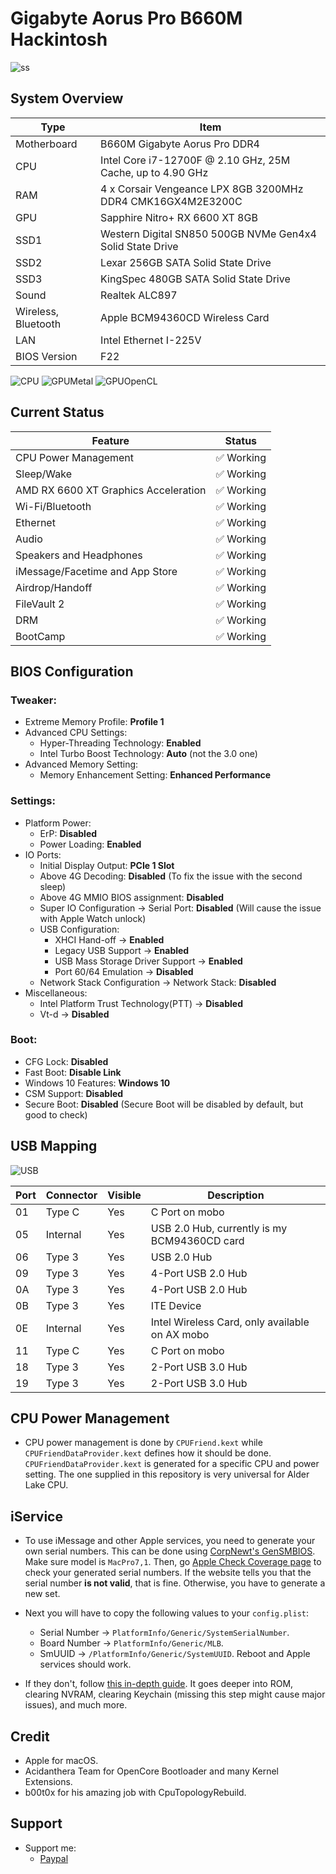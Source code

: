 # Gigabyte Aorus Pro B660M Hackintosh

![ss](./ss/screenshot.png)

## System Overview

| Type | Item |
| ---- | ---- |
| Motherboard | B660M Gigabyte Aorus Pro DDR4 |
| CPU | Intel Core i7-12700F @ 2.10 GHz, 25M Cache, up to 4.90 GHz|
| RAM | 4 x Corsair Vengeance LPX 8GB 3200MHz DDR4 CMK16GX4M2E3200C |
| GPU | Sapphire Nitro+ RX 6600 XT 8GB |
| SSD1 | Western Digital SN850 500GB NVMe Gen4x4 Solid State Drive |
| SSD2 | Lexar 256GB SATA Solid State Drive |
| SSD3 | KingSpec 480GB SATA Solid State Drive |
| Sound | Realtek ALC897 |
| Wireless, Bluetooth | Apple BCM94360CD Wireless Card |
| LAN | Intel Ethernet I-225V |
| BIOS Version | F22 |

![CPU](./ss/cpubench.png)
![GPUMetal](./ss/gpubench_metal.png)
![GPUOpenCL](./ss/gpubench_opencl.png)

## Current Status

| Feature | Status |
| ------------- | ------------- |
| CPU Power Management | ✅ Working |
| Sleep/Wake | ✅ Working |
| AMD RX 6600 XT Graphics Acceleration | ✅ Working |
| Wi-Fi/Bluetooth | ✅ Working |
| Ethernet | ✅ Working |
| Audio | ✅ Working |
| Speakers and Headphones | ✅ Working |
| iMessage/Facetime and App Store | ✅ Working  |
| Airdrop/Handoff | ✅ Working |
| FileVault 2 | ✅ Working |
| DRM | ✅ Working |
| BootCamp | ✅ Working |

## BIOS Configuration

### Tweaker:
* Extreme Memory Profile: **Profile 1**
* Advanced CPU Settings:
  - Hyper-Threading Technology: **Enabled**
  - Intel Turbo Boost Technology: **Auto** (not the 3.0 one)
* Advanced Memory Setting:
  - Memory Enhancement Setting: **Enhanced Performance**
### Settings:
* Platform Power:
  * ErP: **Disabled**
  - Power Loading: **Enabled**
* IO Ports:
  - Initial Display Output: **PCIe 1 Slot**
  - Above 4G Decoding: **Disabled** (To fix the issue with the second sleep)
  - Above 4G MMIO BIOS assignment: **Disabled**
  - Super IO Configuration → Serial Port: **Disabled** (Will cause the issue with Apple Watch unlock)
  - USB Configuration:
    * XHCI Hand-off → **Enabled**
    * Legacy USB Support → **Enabled**
    * USB Mass Storage Driver Support → **Enabled**
    * Port 60/64 Emulation → **Disabled**
  - Network Stack Configuration → Network Stack: **Disabled**
* Miscellaneous:
  - Intel Platform Trust Technology(PTT) → **Disabled**
  - Vt-d → **Disabled**
### Boot: 
- CFG Lock: **Disabled**
- Fast Boot: **Disable Link**
- Windows 10 Features: **Windows 10**
- CSM Support: **Disabled**
- Secure Boot: **Disabled** (Secure Boot will be disabled by default, but good to check)

## USB Mapping

![USB](./ss/usb.png)

| Port | Connector | Visible | Description |
|------|----------|---------|-------------|
| 01 | Type C | Yes     | C Port on mobo|
| 05 | Internal | Yes     | USB 2.0 Hub, currently is my BCM94360CD card |
| 06 | Type 3 | Yes     | USB 2.0 Hub |
| 09 | Type 3 | Yes     | 4-Port USB 2.0 Hub |
| 0A | Type 3 | Yes     | 4-Port USB 2.0 Hub |
| 0B | Type 3 | Yes     | ITE Device |
| 0E | Internal | Yes     | Intel Wireless Card, only available on AX mobo |
| 11 | Type C | Yes     | C Port on mobo |
| 18 | Type 3 | Yes     | 2-Port USB 3.0 Hub |
| 19 | Type 3 | Yes     | 2-Port USB 3.0 Hub |

## CPU Power Management

* CPU power management is done by `CPUFriend.kext` while `CPUFriendDataProvider.kext` defines how it should be done. `CPUFriendDataProvider.kext` is generated for a specific CPU and power setting. The one supplied in this repository is very universal for Alder Lake CPU.

## iService

* To use iMessage and other Apple services, you need to generate your own serial numbers. This can be done using [CorpNewt's GenSMBIOS](https://github.com/corpnewt/GenSMBIOS). Make sure model is `MacPro7,1`. Then, go [Apple Check Coverage page](https://checkcoverage.apple.com/) to check your generated serial numbers. If the website tells you that the serial number **is not valid**, that is fine. Otherwise, you have to generate a new set.

* Next you will have to copy the following values to your `config.plist`:
  - Serial Number -> `PlatformInfo/Generic/SystemSerialNumber`.
  - Board Number -> `PlatformInfo/Generic/MLB`.
  - SmUUID -> `/PlatformInfo/Generic/SystemUUID`.
  Reboot and Apple services should work.

* If they don't, follow [this in-depth guide](https://dortania.github.io/OpenCore-Post-Install/universal/iservices.html). It goes deeper into ROM, clearing NVRAM, clearing Keychain (missing this step might cause major issues), and much more.

## Credit
* Apple for macOS.
* Acidanthera Team for OpenCore Bootloader and many Kernel Extensions.
* b00t0x for his amazing job with CpuTopologyRebuild.

## Support
* Support me: 
  - [Paypal](https://www.paypal.me/tekun0lxrd)
